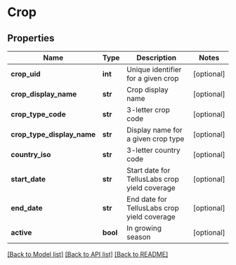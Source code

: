 # Crop

## Properties
Name | Type | Description | Notes
------------ | ------------- | ------------- | -------------
**crop_uid** | **int** | Unique identifier for a given crop | [optional] 
**crop_display_name** | **str** | Crop display name | [optional] 
**crop_type_code** | **str** | 3-letter crop code | [optional] 
**crop_type_display_name** | **str** | Display name for a given crop type | [optional] 
**country_iso** | **str** | 3-letter country code | [optional] 
**start_date** | **str** | Start date for TellusLabs crop yield coverage | [optional] 
**end_date** | **str** | End date for TellusLabs crop yield coverage | [optional] 
**active** | **bool** | In growing season | [optional] 

[[Back to Model list]](../README.md#documentation-for-models) [[Back to API list]](../README.md#documentation-for-api-endpoints) [[Back to README]](../README.md)


